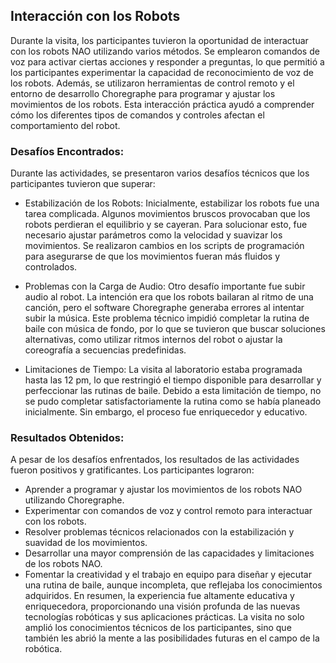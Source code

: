 ## Interacción con los Robots
Durante la visita, los participantes tuvieron la oportunidad de interactuar con los robots NAO utilizando varios métodos. Se emplearon comandos de voz para activar ciertas acciones y responder a preguntas, lo que permitió a los participantes experimentar la capacidad de reconocimiento de voz de los robots. Además, se utilizaron herramientas de control remoto y el entorno de desarrollo Choregraphe para programar y ajustar los movimientos de los robots. Esta interacción práctica ayudó a comprender cómo los diferentes tipos de comandos y controles afectan el comportamiento del robot.

### Desafíos Encontrados:
Durante las actividades, se presentaron varios desafíos técnicos que los participantes tuvieron que superar:

- Estabilización de los Robots:
Inicialmente, estabilizar los robots fue una tarea complicada. Algunos movimientos bruscos provocaban que los robots perdieran el equilibrio y se cayeran. Para solucionar esto, fue necesario ajustar parámetros como la velocidad y suavizar los movimientos. Se realizaron cambios en los scripts de programación para asegurarse de que los movimientos fueran más fluidos y controlados.

- Problemas con la Carga de Audio:
Otro desafío importante fue subir audio al robot. La intención era que los robots bailaran al ritmo de una canción, pero el software Choregraphe generaba errores al intentar subir la música. Este problema técnico impidió completar la rutina de baile con música de fondo, por lo que se tuvieron que buscar soluciones alternativas, como utilizar ritmos internos del robot o ajustar la coreografía a secuencias predefinidas.

- Limitaciones de Tiempo:
La visita al laboratorio estaba programada hasta las 12 pm, lo que restringió el tiempo disponible para desarrollar y perfeccionar las rutinas de baile. Debido a esta limitación de tiempo, no se pudo completar satisfactoriamente la rutina como se había planeado inicialmente. Sin embargo, el proceso fue enriquecedor y educativo.

### Resultados Obtenidos:
A pesar de los desafíos enfrentados, los resultados de las actividades fueron positivos y gratificantes. Los participantes lograron:

- Aprender a programar y ajustar los movimientos de los robots NAO utilizando Choregraphe.
- Experimentar con comandos de voz y control remoto para interactuar con los robots.
- Resolver problemas técnicos relacionados con la estabilización y suavidad de los movimientos.
- Desarrollar una mayor comprensión de las capacidades y limitaciones de los robots NAO.
- Fomentar la creatividad y el trabajo en equipo para diseñar y ejecutar una rutina de baile, aunque incompleta, que reflejaba los conocimientos adquiridos.
En resumen, la experiencia fue altamente educativa y enriquecedora, proporcionando una visión profunda de las nuevas tecnologías robóticas y sus aplicaciones prácticas. La visita no solo amplió los conocimientos técnicos de los participantes, sino que también les abrió la mente a las posibilidades futuras en el campo de la robótica.
